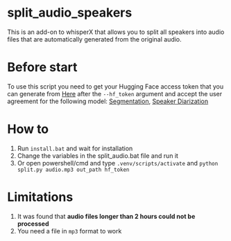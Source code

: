 # split_audio_speakers
This is an add-on to whisperX that allows you to split all speakers into audio files that are automatically generated from the original audio.

# Before start
To use this script you need to get your Hugging Face access token that you can generate from [Here](https://huggingface.co/settings/tokens) after the `--hf_token` argument and accept the user agreement for the following model: [Segmentation](https://huggingface.co/pyannote/segmentation-3.0), [Speaker Diarization](https://huggingface.co/pyannote/speaker-diarization-3.0)


# How to 
1) Run `install.bat` and wait for installation
2) Change the variables in the split_audio.bat file and run it
3) Or open powershell/cmd and type `.venv/scripts/activate` and `python split.py audio.mp3 out_path hf_token`

# Limitations
1) It was found that **audio files longer than 2 hours could not be processed**
2) You need a file in `mp3` format to work
